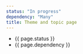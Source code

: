 ```yaml
---
status: "In progress"
dependency: "Many"
title: Theme and topic page
---
```


- {{ page.status }}
- {{ page.dependency }}